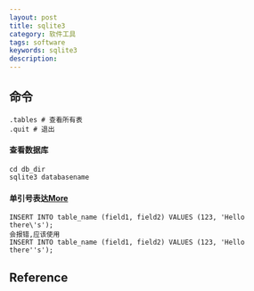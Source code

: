 ```yaml
---
layout: post
title: sqlite3
category: 软件工具
tags: software
keywords: sqlite3
description: 
---
```


## 命令

```
.tables # 查看所有表
.quit # 退出
```

#### 查看数据库

```
cd db_dir
sqlite3 databasename
```

#### 单引号表达[More](https://cloud.tencent.com/developer/ask/53946)

```
INSERT INTO table_name (field1, field2) VALUES (123, 'Hello there\'s');
会报错,应该使用
INSERT INTO table_name (field1, field2) VALUES (123, 'Hello there''s');

```

## Reference
